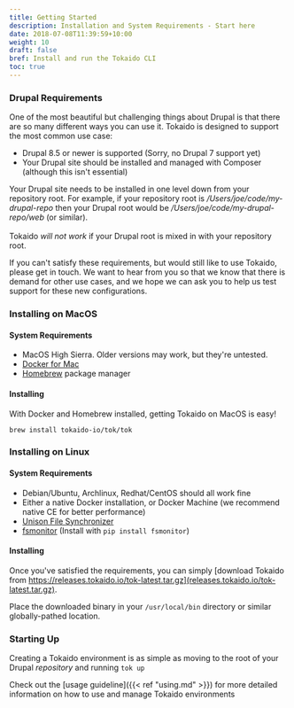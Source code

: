 ```yaml
---
title: Getting Started
description: Installation and System Requirements - Start here
date: 2018-07-08T11:39:59+10:00
weight: 10
draft: false
bref: Install and run the Tokaido CLI
toc: true
---
```


### Drupal Requirements
One of the most beautiful but challenging things about Drupal is that there are so many different ways you can use it. Tokaido is designed to support the most common use case:

- Drupal 8.5 or newer is supported (Sorry, no Drupal 7 support yet)
- Your Drupal site should be installed and managed with Composer (although this isn't essential)

<div class="message focus" data-component="message">Your Drupal site needs to be installed in one level down from your repository root. For example, if your repository root is <var>/Users/joe/code/my-drupal-repo</var> then your Drupal root would be <var>/Users/joe/code/my-drupal-repo/web</var> (or similar). 
<br/><br/>
Tokaido <em>will not work</em> if your Drupal root is mixed in with your repository root.</div>


If you can't satisfy these requirements, but would still like to use Tokaido, please get in touch. We want to hear from you so that we know that there is demand for other use cases, and we hope we can ask you to help us test support for these new configurations.

### Installing on MacOS

#### System Requirements
- MacOS High Sierra. Older versions may work, but they're untested.
- [Docker for Mac](https://www.docker.com/docker-mac)
- [Homebrew](https://brew.sh/) package manager

#### Installing

With Docker and Homebrew installed, getting Tokaido on MacOS is easy!

```
brew install tokaido-io/tok/tok
```

### Installing on Linux

#### System Requirements
- Debian/Ubuntu, Archlinux, Redhat/CentOS should all work fine
- Either a native Docker installation, or Docker Machine (we recommend native CE for better performance)
- [Unison File Synchronizer](https://www.cis.upenn.edu/~bcpierce/unison/)
- [fsmonitor](https://pypi.org/project/fsmonitor/) (Install with `pip install fsmonitor`)

#### Installing
Once you've satisfied the requirements, you can simply [download Tokaido from https://releases.tokaido.io/tok-latest.tar.gz](releases.tokaido.io/tok-latest.tar.gz). 

Place the downloaded binary in your `/usr/local/bin` directory or similar globally-pathed location.


### Starting Up
Creating a Tokaido environment is as simple as moving to the root of your Drupal _repository_ and running `tok up`

Check out the [usage guideline]({{< ref "using.md" >}}) for more detailed information on how to use and manage Tokaido environments